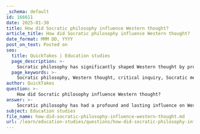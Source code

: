 ```yaml
---
_schema: default
id: 166611
date: 2025-01-30
title: How did Socratic philosophy influence Western thought?
article_title: How did Socratic philosophy influence Western thought?
date_format: MMM DD, YYYY
post_on_text: Posted on
seo:
  title: QuickTakes | Education studies
  page_description: >-
    Socratic philosophy has significantly shaped Western thought by promoting critical inquiry, ethical reflection, and the pursuit of knowledge, influencing education and philosophical discourse.
  page_keywords: >-
    Socratic philosophy, Western thought, critical inquiry, Socratic method, ethical reflection, knowledge pursuit, Plato influence, moral philosophy, rational inquiry, educational practices, legacy, philosophical discourse, self-reflection, dialogue
author: QuickTakes
question: >-
    How did Socratic philosophy influence Western thought?
answer: >-
    Socratic philosophy has had a profound and lasting influence on Western thought, primarily through its emphasis on critical inquiry, ethical reflection, and the pursuit of knowledge. Here are some key aspects of this influence:\n\n1. **The Socratic Method**: Socrates introduced a method of inquiry that involves asking a series of questions to stimulate critical thinking and illuminate ideas. This dialectical approach encourages individuals to examine their beliefs and the validity of their arguments. The Socratic method has become a foundational technique in Western education, particularly in law and philosophy, where it is used to develop analytical skills and foster deep understanding.\n\n2. **Ethical Focus**: Socrates emphasized the importance of ethics and the examination of one's life. His assertion that "the unexamined life is not worth living" highlights the necessity of self-reflection and moral inquiry. This focus on ethics has influenced various fields, including moral philosophy, political theory, and psychology, encouraging individuals to consider the implications of their actions and the nature of virtue.\n\n3. **Influence on Plato and Subsequent Philosophers**: Socrates' ideas were recorded and expanded upon by his student Plato, who developed a comprehensive philosophical system that included the Theory of Forms and political philosophy. While Socrates did not write down his teachings, his influence is evident in Plato's dialogues, which explore themes of justice, knowledge, and the ideal state. This relationship between Socratic thought and Platonic philosophy laid the groundwork for much of Western philosophy.\n\n4. **Rational Inquiry and Knowledge**: Socrates' commitment to rational inquiry and the pursuit of knowledge marked a significant shift from mythological explanations of the world to a more reasoned approach. This transition is a hallmark of Western thought, encouraging subsequent philosophers to explore metaphysical questions and the nature of reality through reason and observation.\n\n5. **Legacy in Modern Thought**: The principles of Socratic philosophy continue to resonate in contemporary discussions about ethics, education, and the nature of knowledge. The emphasis on questioning assumptions and engaging in dialogue remains relevant in various fields, including science, politics, and social discourse.\n\nIn summary, Socratic philosophy has profoundly shaped Western thought by promoting critical inquiry, ethical reflection, and the pursuit of knowledge. Its legacy is evident in educational practices, philosophical discourse, and the ongoing quest for understanding in various domains of human experience.
subject: Education studies
file_name: how-did-socratic-philosophy-influence-western-thought.md
url: /learn/education-studies/questions/how-did-socratic-philosophy-influence-western-thought
---
```


&nbsp;